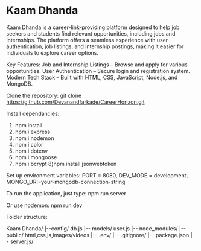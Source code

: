 # Kaam Dhanda
Kaam Dhanda is a career-link-providing platform designed to help job seekers and students find relevant opportunities, including jobs and internships. The platform offers a seamless experience with user authentication, job listings, and internship postings, making it easier for individuals to explore career options.

Key Features:
Job and Internship Listings – Browse and apply for various opportunities.
User Authentication – Secure login and registration system.
Modern Tech Stack – Built with HTML, CSS, JavaScript, Node.js, and MongoDB.

Clone the repository:
git clone https://github.com/Devanandfarkade/CareerHorizon.git

Install dependancies:
1) npm install
2) npm i express
3) npm i nodemon
4) npm i color
5) npm i dotenv
6) npm i mongoose
7) npm i bcrypt
8)npm install jsonwebtoken

Set up environment variables:
PORT = 8080,
DEV_MODE = development,
MONGO_URI=your-mongodb-connection-string

To run the application, just type:
npm run server

Or use nodemon:
npm run dev

Folder structure:

Kaam Dhanda/
|--config/  db.js
|-- models/  user.js
|-- node_modules/ 
|--public/  html,css,js,images/videos
|-- .env/
|-- .gitignore/
|-- package.json
|-- server.js/
